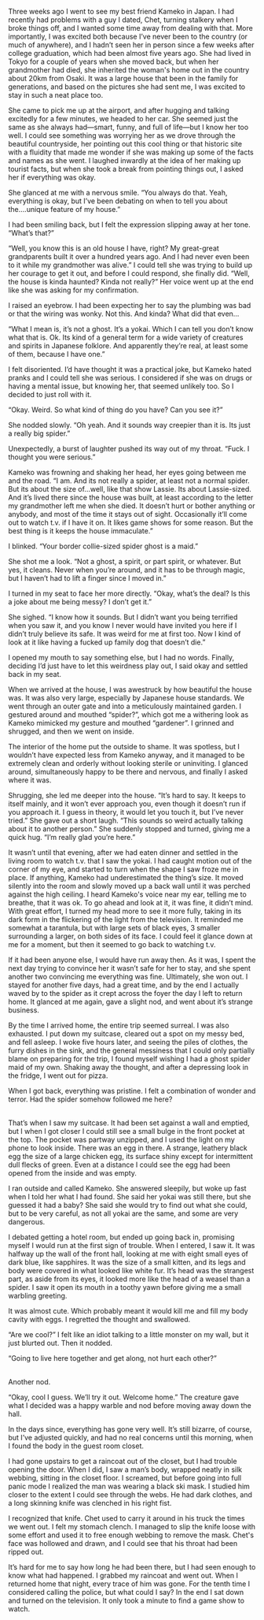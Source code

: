
Three weeks ago I went to see my best friend Kameko in Japan.  I had recently had problems with a guy I dated, Chet, turning stalkery when I broke things off, and I wanted some time away from dealing with that.  More importantly,  I was excited both because I’ve never been to the country (or much of anywhere), and I hadn’t seen her in person since a few weeks after college graduation, which had been almost five years ago.  She had lived in Tokyo for a couple of years when she moved back, but when her grandmother had died, she inherited the woman's home out in the country about 20km from Osaki.  It was a large house that been in the family for generations, and based on the pictures she had sent me, I was excited to stay in such a neat place too.
&nbsp;

She came to pick me up at the airport, and after hugging and talking excitedly for a few minutes, we headed to her car.  She seemed just the same as she always had—smart, funny, and full of life—but I know her too well.  I could see something was worrying her as we drove through the beautiful countryside, her pointing out this cool thing or that historic site with a fluidity that made me wonder if she was making up some of the facts and names as she went.  I laughed inwardly at the idea of her making up tourist facts, but when she took a break from pointing things out, I asked her if everything was okay.
&nbsp;

She glanced at me with a nervous smile.  “You always do that.  Yeah, everything is okay, but I’ve been debating on when to tell you about the….unique feature of my house.”
&nbsp;

I had been smiling back, but I felt the expression slipping away at her tone.  “What’s that?”
&nbsp;

“Well, you know this is an old house I have, right? My great-great grandparents built it over a hundred years ago.  And I had never even been to it while my grandmother was alive.”  I could tell she was trying to build up her courage to get it out, and before I could respond, she finally did.  “Well, the house is kinda haunted?  Kinda not really?” Her voice went up at the end like she was asking for my confirmation.
&nbsp;

I raised an eyebrow.  I had been expecting her to say the plumbing was bad or that the wiring was wonky.  Not this.  And kinda?  What did that even…
&nbsp;

“What I mean is, it’s not a ghost.  It’s a yokai.  Which I can tell you don’t know what that is.  Ok.  Its kind of a general term for a wide variety of creatures and spirits in Japanese folklore.  And apparently they’re real, at least some of them, because I have one.”
&nbsp;

I felt disoriented.  I’d have thought it was a practical joke, but Kameko hated pranks and I could tell she was serious.  I considered if she was on drugs or having a mental issue, but knowing her, that seemed unlikely too.  So I decided to just roll with it.
&nbsp;

“Okay.  Weird.  So what kind of thing do you have? Can you see it?”
&nbsp;

She nodded slowly.  “Oh yeah.  And it sounds way creepier than it is.  Its just a really big spider.”
&nbsp;

Unexpectedly, a burst of laughter pushed its way out of my throat.  “Fuck.  I thought you were serious.”
&nbsp;

Kameko was frowning and shaking her head, her eyes going between me and the road.  “I am.  And its not really a spider, at least not a normal spider.  But its about the size of…well, like that show Lassie.  Its about Lassie-sized.  And it’s lived there since the house was built, at least according to the letter my grandmother left me when she died.  It doesn’t hurt or bother anything or anybody, and most of the time it stays out of sight.  Occasionally it’ll come out to watch t.v. if I have it on.  It likes game shows for some reason.  But the best thing is it keeps the house immaculate.”
&nbsp;

I blinked.  “Your border collie-sized spider ghost is a maid.”
&nbsp;

She shot me a look.  “Not a ghost, a spirit, or part spirit, or whatever.  But yes, it cleans.  Never when you’re around, and it has to be through magic, but I haven’t had to lift a finger since I moved in.”
&nbsp;

I turned in my seat to face her more directly.  “Okay, what’s the deal? Is this a joke about me being messy?  I don’t get it.”
&nbsp;

She sighed.  “I know how it sounds.  But I didn’t want you being terrified when you saw it, and you know I never would have invited you here if I didn’t truly believe its safe.  It was weird for me at first too.  Now I kind of look at it like having a fucked up family dog that doesn’t die.”
&nbsp;

I opened my mouth to say something else, but I had no words.  Finally, deciding I’d just have to let this weirdness play out, I said okay and settled back in my seat.
&nbsp;

When we arrived at the house, I was awestruck by how beautiful the house was.  It was also very large, especially by Japanese house standards.  We went through an outer gate and into a meticulously maintained garden.  I gestured around and mouthed “spider?”, which got me a withering look as Kameko mimicked my gesture and mouthed “gardener”.  I grinned and shrugged, and then we went on inside.
&nbsp;

The interior of the home put the outside to shame. It was spotless, but I wouldn’t have expected less from Kameko anyway, and it managed to be extremely clean and orderly without looking sterile or uninviting.  I glanced around, simultaneously happy to be there and nervous, and finally I asked where it was.
&nbsp;

Shrugging, she led me deeper into the house.  “It’s hard to say.  It keeps to itself mainly, and it won’t ever approach you, even though it doesn’t run if you approach it.  I guess in theory, it would let you touch it, but I’ve never tried.”  She gave out a short laugh.  “This sounds so weird actually talking about it to another person.”  She suddenly stopped and turned, giving me a quick hug.  “I’m really glad you’re here.”
&nbsp;

It wasn’t until that evening, after we had eaten dinner and settled in the living room to watch t.v. that I saw the yokai.  I had caught motion out of the corner of my eye, and started to turn when the shape I saw froze me in place.  If anything, Kameko had underestimated the thing’s size.  It moved silently into the room and slowly moved up a back wall until it was perched against the high ceiling.  I heard Kameko's voice near my ear, telling me to breathe, that it was ok.  To go ahead and look at it, it was fine, it didn’t mind.  With great effort, I turned my head more to see it more fully, taking in its dark form in the flickering of the light from the television.  It reminded me somewhat a tarantula, but with large sets of black eyes, 3 smaller surrounding a larger, on both sides of its face.  I could feel it glance down at me for a moment, but then it seemed to go back to watching t.v.
&nbsp;

If it had been anyone else, I would have run away then.  As it was, I spent the next day trying to convince her it wasn’t safe for her to stay, and she spent another two convincing me everything was fine.  Ultimately, she won out.  I stayed for another five days, had a great time, and by the end I actually waved by to the spider as it crept across the foyer the day I left to return home.  It glanced at me again, gave a slight nod, and went about it’s strange business.
&nbsp;

By the time I arrived home, the entire trip seemed surreal.  I was also exhausted.  I put down my suitcase, cleared out a spot on my messy bed, and fell asleep.  I woke five hours later, and seeing the piles of clothes, the furry dishes in the sink, and the general messiness that I could only partially blame on preparing for the trip, I found myself wishing I had a ghost spider maid of my own.  Shaking away the thought, and after a depressing look in the fridge, I went out for pizza.
&nbsp;

When I got back, everything was pristine.  I felt a combination of wonder and terror.  Had the spider somehow followed me here?  
&nbsp;

That’s when I saw my suitcase.  It had been set against a wall and emptied, but I when I got closer I could still see a small bulge in the front pocket at the top.  The pocket was partway unzipped, and I used the light on my phone to look inside.  There was an egg in there.  A strange, leathery black egg the size of a large chicken egg, its surface shiny except for intermittent dull flecks of green.  Even at a distance I could see the egg had been opened from the inside and was empty.
&nbsp;

I ran outside and called Kameko.  She answered sleepily, but woke up fast when I told her what I had found.  She said her yokai was still there, but she guessed it had a baby?  She said she would try to find out what she could, but to be very careful, as not all yokai are the same, and some are very dangerous.
&nbsp;

I debated getting a hotel room, but ended up going back in, promising myself I would run at the first sign of trouble.  When I entered, I saw it.  It was halfway up the wall of the front hall, looking at me with eight small eyes of dark blue, like sapphires.  It was the size of a small kitten, and its legs and body were covered in what looked like white fur.  It’s head was the strangest part, as aside from its eyes, it looked more like the head of a weasel than a spider.  I saw it open its mouth in a toothy yawn before giving me a small warbling greeting.
&nbsp;

It was almost cute.  Which probably meant it would kill me and fill my body cavity with eggs.  I regretted the thought and swallowed.
&nbsp;

 “Are we cool?”  I felt like an idiot talking to a little monster on my wall, but it just blurted out.  Then it nodded.
&nbsp;

“Going to live here together and get along, not hurt each other?”  
&nbsp;

Another nod.
&nbsp;

“Okay, cool I guess. We’ll try it out.  Welcome home.”  The creature gave what I decided was a happy warble and nod before moving away down the hall.
&nbsp;

In the days since, everything has gone very well.  It’s still bizarre, of course, but I’ve adjusted quickly, and had no real concerns until this morning, when I found the body in the guest room closet.
&nbsp;

I had gone upstairs to get a raincoat out of the closet, but I had trouble opening the door.  When I did, I saw a man’s body, wrapped neatly in silk webbing, sitting in the closet floor.  I screamed, but before going into full panic mode I realized the man was wearing a black ski mask.  I studied him closer to the extent I could see through the webs.  He had dark clothes, and a long skinning knife was clenched in his right fist.
&nbsp;

I recognized that knife.  Chet used to carry it around in his truck the times we went out.  I felt my stomach clench.  I managed to slip the knife loose with some effort and used it to free enough webbing to remove the mask.  Chet's face was hollowed and drawn, and I could see that his throat had been ripped out.
&nbsp;

It’s hard for me to say how long he had been there, but I had seen enough to know what had happened.  I grabbed my raincoat and went out.  When I returned home that night, every trace of him was gone.  For the tenth time I considered calling the police, but what could I say?  In the end I sat down and turned on the television.  It only took a minute to find a game show to watch.
&nbsp;

